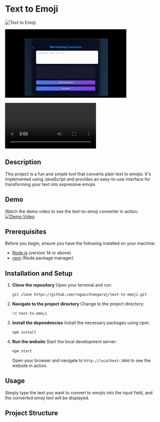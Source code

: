 # Text to Emoji

![Text to Emoji](https://example.com/text-to-emoji-banner.png)

![Demo](demo.gif)


<video src="video.mp4" controls></video>

## Description
This project is a fun and simple tool that converts plain text to emojis. It's implemented using JavaScript and provides an easy-to-use interface for transforming your text into expressive emojis.

## Demo
Watch the demo video to see the text-to-emoji converter in action:
[![Demo Video](https://img.youtube.com/vi/YOUR_VIDEO_ID_HERE/0.jpg)](https://www.youtube.com/watch?v=https://drive.google.com/file/d/1hFA3AwttJNrz9JqbwukVsWzzhdES3PUs/view?usp=sharing)

## Prerequisites
Before you begin, ensure you have the following installed on your machine:
- [Node.js](https://nodejs.org/) (version 14 or above)
- [npm](https://www.npmjs.com/) (Node package manager)

## Installation and Setup

1. **Clone the repository**
    Open your terminal and run:
    ```sh
    git clone https://github.com/ragavithangaraj/text-to-emoji.git
    ```

2. **Navigate to the project directory**
    Change to the project directory:
    ```sh
    cd text-to-emoji
    ```

3. **Install the dependencies**
    Install the necessary packages using npm:
    ```sh
    npm install
    ```

4. **Run the website**
    Start the local development server:
    ```sh
    npm start
    ```

    Open your browser and navigate to `http://localhost:3000` to see the website in action.

## Usage
Simply type the text you want to convert to emojis into the input field, and the converted emoji text will be displayed.

## Project Structure

